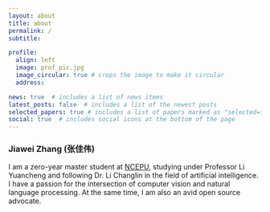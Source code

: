 ```yaml
---
layout: about
title: about
permalink: /
subtitle:

profile:
  align: left
  image: prof_pic.jpg
  image_circular: true # crops the image to make it circular
  address:

news: true  # includes a list of news items
latest_posts: false  # includes a list of the newest posts
selected_papers: true # includes a list of papers marked as "selected={true}"
social: true  # includes social icons at the bottom of the page
---
```


### **Jiawei** Zhang (张佳伟)

I am a zero-year master student at [NCEPU](https://www.ncepu.edu.cn/), studying under Professor Li Yuancheng and following Dr. Li Changlin in the field of artificial intelligence. I have a passion for the intersection of computer vision and natural language processing. At the same time, I am also an avid open source advocate.